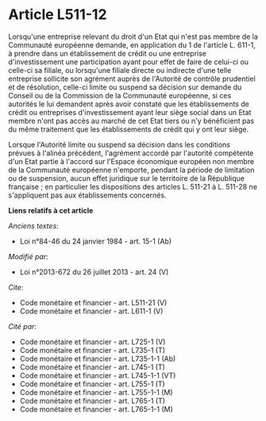# Article L511-12

Lorsqu'une entreprise relevant du droit d'un Etat qui n'est pas membre de la Communauté européenne demande, en application du
1 de l'article L. 611-1, à prendre dans un établissement de crédit ou une entreprise d'investissement une participation ayant
pour effet de faire de celui-ci ou celle-ci sa filiale, ou lorsqu'une filiale directe ou indirecte d'une telle entreprise
sollicite son agrément auprès de l'Autorité de contrôle prudentiel et de résolution, celle-ci limite ou suspend sa décision
sur demande du Conseil ou de la Commission de la Communauté européenne, si ces autorités le lui demandent après avoir
constaté que les établissements de crédit ou entreprises d'investissement ayant leur siège social dans un Etat membre n'ont
pas accès au marché de cet Etat tiers ou n'y bénéficient pas du même traitement que les établissements de crédit qui y ont
leur siège. 

Lorsque l'Autorité limite ou suspend sa décision dans les conditions prévues à l'alinéa précédent, l'agrément accordé par
l'autorité compétente d'un Etat partie à l'accord sur l'Espace économique européen non membre de la Communauté européenne
n'emporte, pendant la période de limitation ou de suspension, aucun effet juridique sur le territoire de la République
française ; en particulier les dispositions des articles L. 511-21 à L. 511-28 ne s'appliquent pas aux établissements
concernés.

**Liens relatifs à cet article**

_Anciens textes_:

  - Loi n°84-46 du 24 janvier 1984 - art. 15-1 (Ab)

_Modifié par_:

  - Loi n°2013-672 du 26 juillet 2013 - art. 24 (V)

_Cite_:

  - Code monétaire et financier - art. L511-21 (V)
  - Code monétaire et financier - art. L611-1 (V)

_Cité par_:

  - Code monétaire et financier - art. L725-1 (V)
  - Code monétaire et financier - art. L735-1 (T)
  - Code monétaire et financier - art. L735-1-1 (Ab)
  - Code monétaire et financier - art. L745-1 (T)
  - Code monétaire et financier - art. L745-1-1 (VT)
  - Code monétaire et financier - art. L755-1 (T)
  - Code monétaire et financier - art. L755-1-1 (M)
  - Code monétaire et financier - art. L765-1 (T)
  - Code monétaire et financier - art. L765-1-1 (M)
